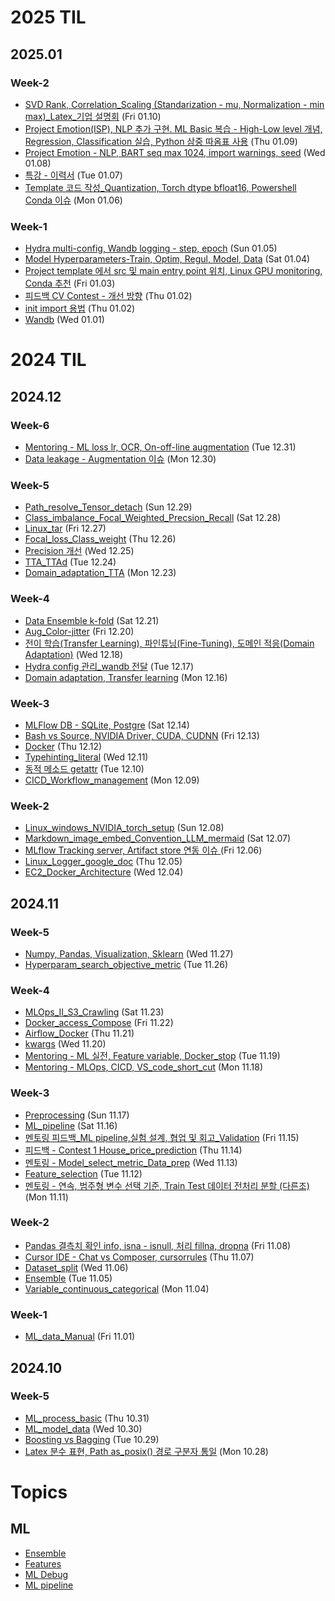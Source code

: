 # 2025 TIL
## 2025.01
### Week-2
- [SVD Rank, Correlation_Scaling (Standarization - mu, Normalization - min max)_Latex_기업 설명회](_Daily/250110_SVD%20Rank%2C%20Correlation_Scaling%20%28Standarization%20-%20mu%2C%20Normalization%20-%20min%20max%29_Latex_%EA%B8%B0%EC%97%85%20%EC%84%A4%EB%AA%85%ED%9A%8C.md) (Fri 01.10)
- [Project Emotion(ISP), NLP 추가 구현. ML Basic 복습 - High-Low level 개념, Regression, Classification 실습, Python 삼중 따옴표 사용](_Daily/250109_Project%20Emotion%28ISP%29%2C%20NLP%20%EC%B6%94%EA%B0%80%20%EA%B5%AC%ED%98%84.%20ML%20Basic%20%EB%B3%B5%EC%8A%B5%20-%20High-Low%20level%20%EA%B0%9C%EB%85%90%2C%20Regression%2C%20Classification%20%EC%8B%A4%EC%8A%B5%2C%20Python%20%EC%82%BC%EC%A4%91%20%EB%94%B0%EC%98%B4%ED%91%9C%20%EC%82%AC%EC%9A%A9.md) (Thu 01.09)
- [ Project Emotion - NLP, BART seq max 1024,  import warnings, seed](_Daily/250108_%20Project%20Emotion%20-%20NLP%2C%20BART%20seq%20max%201024%2C%20%20import%20warnings%2C%20seed.md) (Wed 01.08)
- [특강 - 이력서](_Daily/250107_%ED%8A%B9%EA%B0%95%20-%20%EC%9D%B4%EB%A0%A5%EC%84%9C.md) (Tue 01.07)
- [Template 코드 작성_Quantization, Torch dtype bfloat16, Powershell Conda 이슈](_Daily/250106_Template%20%EC%BD%94%EB%93%9C%20%EC%9E%91%EC%84%B1_Quantization%2C%20Torch%20dtype%20bfloat16%2C%20Powershell%20Conda%20%EC%9D%B4%EC%8A%88.md) (Mon 01.06)

### Week-1
- [Hydra multi-config, Wandb logging - step, epoch](_Daily/250105_Hydra%20multi-config%2C%20Wandb%20logging%20-%20step%2C%20epoch.md) (Sun 01.05)
- [Model Hyperparameters-Train, Optim, Regul, Model, Data](_Daily/250104_Model%20Hyperparameters-Train%2C%20Optim%2C%20Regul%2C%20Model%2C%20Data.md) (Sat 01.04)
- [Project template 에서 src 및 main entry point 위치, Linux GPU monitoring, Conda 추천](_Daily/250103_Project%20template%20%EC%97%90%EC%84%9C%20src%20%EB%B0%8F%20main%20entry%20point%20%EC%9C%84%EC%B9%98%2C%20Linux%20GPU%20monitoring%2C%20Conda%20%EC%B6%94%EC%B2%9C.md) (Fri 01.03)
- [피드백 CV Contest - 개선 방향](_Daily/Mentoring/250102_%ED%94%BC%EB%93%9C%EB%B0%B1%20CV%20Contest%20-%20%EA%B0%9C%EC%84%A0%20%EB%B0%A9%ED%96%A5.md) (Thu 01.02)
- [init import 용법](_Daily/Python/250102_init%20import%20%EC%9A%A9%EB%B2%95.md) (Thu 01.02)
- [Wandb](_Daily/MLOps/250101_Wandb.md) (Wed 01.01)

# 2024 TIL
## 2024.12
### Week-6
- [Mentoring - ML loss lr, OCR, On-off-line augmentation](_Daily/Mentoring/241231_Mentoring%20-%20ML%20loss%20lr%2C%20OCR%2C%20On-off-line%20augmentation.md) (Tue 12.31)
- [Data leakage - Augmentation 이슈](_Daily/241230_Data%20leakage%20-%20Augmentation%20%EC%9D%B4%EC%8A%88.md) (Mon 12.30)

### Week-5
- [Path_resolve_Tensor_detach](_Daily/Python/20241229_Path_resolve_Tensor_detach.md) (Sun 12.29)
- [Class_imbalance_Focal_Weighted_Precsion_Recall](_Daily/241228_Class_imbalance_Focal_Weighted_Precsion_Recall.md) (Sat 12.28)
- [Linux_tar](_Daily/Linux_Git/20241227_Linux_tar.md) (Fri 12.27)
- [Focal_loss_Class_weight](_Daily/241226_Focal_loss_Class_weight.md) (Thu 12.26)
- [Precision 개선](_Daily/241225_Precision%20%EA%B0%9C%EC%84%A0.md) (Wed 12.25)
- [TTA_TTAd](_Daily/241224_TTA_TTAd.md) (Tue 12.24)
- [Domain_adaptation_TTA](_Daily/241223_Domain_adaptation_TTA.md) (Mon 12.23)

### Week-4
- [Data Ensemble k-fold](_Daily/241221_Data%20Ensemble%20k-fold.md) (Sat 12.21)
- [Aug_Color-jitter](_Daily/241220_Aug_Color-jitter.md) (Fri 12.20)
- [전이 학습(Transfer Learning), 파인튜닝(Fine-Tuning), 도메인 적응(Domain Adaptation)](_Daily/241218_%EC%A0%84%EC%9D%B4%20%ED%95%99%EC%8A%B5%28Transfer%20Learning%29%2C%20%ED%8C%8C%EC%9D%B8%ED%8A%9C%EB%8B%9D%28Fine-Tuning%29%2C%20%EB%8F%84%EB%A9%94%EC%9D%B8%20%EC%A0%81%EC%9D%91%28Domain%20Adaptation%29.md) (Wed 12.18)
- [Hydra config 관리_wandb 전달](_Daily/241217_Hydra%20config%20%EA%B4%80%EB%A6%AC_wandb%20%EC%A0%84%EB%8B%AC.md) (Tue 12.17)
- [Domain adaptation, Transfer learning](_Daily/241216_Domain%20adaptation%2C%20Transfer%20learning.md) (Mon 12.16)

### Week-3
- [MLFlow DB - SQLite, Postgre](_Daily/MLOps/241214_MLFlow%20DB%20-%20SQLite%2C%20Postgre.md) (Sat 12.14)
- [Bash vs Source, NVIDIA Driver, CUDA, CUDNN](_Daily/241213_Bash%20vs%20Source%2C%20NVIDIA%20Driver%2C%20CUDA%2C%20CUDNN.md) (Fri 12.13)
- [Docker](_Daily/MLOps/20241212_Docker.md) (Thu 12.12)
- [Typehinting_literal](_Daily/Python/20241211_Typehinting_literal.md) (Wed 12.11)
- [동적 메소드 getattr](_Daily/Python/241210_%EB%8F%99%EC%A0%81%20%EB%A9%94%EC%86%8C%EB%93%9C%20getattr.md) (Tue 12.10)
- [CICD_Workflow_management](_Daily/MLOps/20241209_CICD_Workflow_management.md) (Mon 12.09)

### Week-2
- [Linux_windows_NVIDIA_torch_setup](_Daily/Linux_Git/20241208_Linux_windows_NVIDIA_torch_setup.md) (Sun 12.08)
- [Markdown_image_embed_Convention_LLM_mermaid](_Daily/Python/20241207_Markdown_image_embed_Convention_LLM_mermaid.md) (Sat 12.07)
- [MLflow Tracking server, Artifact store 연동 이슈 ](_Daily/MLOps/241206_MLflow%20Tracking%20server%2C%20Artifact%20store%20%EC%97%B0%EB%8F%99%20%EC%9D%B4%EC%8A%88%20.md) (Fri 12.06)
- [Linux_Logger_google_doc](_Daily/Linux_Git/20241205_Linux_Logger_google_doc.md) (Thu 12.05)
- [EC2_Docker_Architecture](_Daily/MLOps/20241204_EC2_Docker_Architecture.md) (Wed 12.04)

## 2024.11
### Week-5
- [Numpy, Pandas, Visualization, Sklearn](_Daily/241127_Numpy%2C%20Pandas%2C%20Visualization%2C%20Sklearn.md) (Wed 11.27)
- [Hyperparam_search_objective_metric](_Daily/241126_Hyperparam_search_objective_metric.md) (Tue 11.26)

### Week-4
- [MLOps_II_S3_Crawling](_Daily/MLOps/20241123_MLOps_II_S3_Crawling.md) (Sat 11.23)
- [Docker_access_Compose](_Daily/MLOps/20241122_Docker_access_Compose.md) (Fri 11.22)
- [Airflow_Docker](_Daily/MLOps/20241121_Airflow_Docker.md) (Thu 11.21)
- [kwargs](_Daily/Python/20241120_kwargs.md) (Wed 11.20)
- [Mentoring - ML 실전, Feature variable, Docker_stop](_Daily/241119_Mentoring%20-%20ML%20%EC%8B%A4%EC%A0%84%2C%20Feature%20variable%2C%20Docker_stop.md) (Tue 11.19)
- [Mentoring - MLOps, CICD, VS_code_short_cut](_Daily/MLOps/241118_Mentoring%20-%20MLOps%2C%20CICD%2C%20VS_code_short_cut.md) (Mon 11.18)

### Week-3
- [Preprocessing](_Daily/20241117_Preprocessing.md) (Sun 11.17)
- [ML_pipeline](_Daily/20241116_ML_pipeline.md) (Sat 11.16)
- [멘토링 피드백_ML pipeline,실험 설계, 협업 및 회고_Validation](_Daily/Mentoring/241115_%EB%A9%98%ED%86%A0%EB%A7%81%20%ED%94%BC%EB%93%9C%EB%B0%B1_ML%20pipeline%2C%EC%8B%A4%ED%97%98%20%EC%84%A4%EA%B3%84%2C%20%ED%98%91%EC%97%85%20%EB%B0%8F%20%ED%9A%8C%EA%B3%A0_Validation.md) (Fri 11.15)
- [피드백 - Contest 1 House_price_prediction](_Daily/Mentoring/241114_%ED%94%BC%EB%93%9C%EB%B0%B1%20-%20Contest%201%20House_price_prediction.md) (Thu 11.14)
- [멘토링 - Model_select_metric_Data_prep](_Daily/Mentoring/241113_%EB%A9%98%ED%86%A0%EB%A7%81%20-%20Model_select_metric_Data_prep.md) (Wed 11.13)
- [Feature_selection](_Daily/20241112_Feature_selection.md) (Tue 11.12)
- [멘토링 - 연속, 범주형 변수 선택 기준, Train Test 데이터 전처리 분할 (다른조)](_Daily/Mentoring/241111_%EB%A9%98%ED%86%A0%EB%A7%81%20-%20%EC%97%B0%EC%86%8D%2C%20%EB%B2%94%EC%A3%BC%ED%98%95%20%EB%B3%80%EC%88%98%20%EC%84%A0%ED%83%9D%20%EA%B8%B0%EC%A4%80%2C%20Train%20Test%20%EB%8D%B0%EC%9D%B4%ED%84%B0%20%EC%A0%84%EC%B2%98%EB%A6%AC%20%EB%B6%84%ED%95%A0%20%28%EB%8B%A4%EB%A5%B8%EC%A1%B0%29.md) (Mon 11.11)

### Week-2
- [Pandas 결측치 확인 info, isna - isnull, 처리 fillna, dropna](_Daily/241108_Pandas%20%EA%B2%B0%EC%B8%A1%EC%B9%98%20%ED%99%95%EC%9D%B8%20info%2C%20isna%20-%20isnull%2C%20%EC%B2%98%EB%A6%AC%20fillna%2C%20dropna.md) (Fri 11.08)
- [Cursor IDE - Chat vs Composer, cursorrules](_Daily/Python/241107_Cursor%20IDE%20-%20Chat%20vs%20Composer%2C%20cursorrules.md) (Thu 11.07)
- [Dataset_split](_Daily/20241106_Dataset_split.md) (Wed 11.06)
- [Ensemble](_Daily/20241105_Ensemble.md) (Tue 11.05)
- [Variable_continuous_categorical](_Daily/20241104_Variable_continuous_categorical.md) (Mon 11.04)

### Week-1
- [ML_data_Manual](_Daily/20241101_ML_data_Manual.md) (Fri 11.01)

## 2024.10
### Week-5
- [ML_process_basic](_Daily/241031_ML_process_basic.md) (Thu 10.31)
- [ML_model_data](_Daily/241030_ML_model_data.md) (Wed 10.30)
- [Boosting vs Bagging](_Daily/241029_Boosting%20vs%20Bagging.md) (Tue 10.29)
- [Latex 분수 표현, Path as_posix() 경로 구분자 통일](_Daily/Python/241028_Latex%20%EB%B6%84%EC%88%98%20%ED%91%9C%ED%98%84%2C%20Path%20as_posix%28%29%20%EA%B2%BD%EB%A1%9C%20%EA%B5%AC%EB%B6%84%EC%9E%90%20%ED%86%B5%EC%9D%BC.md) (Mon 10.28)


# Topics
## ML
  - [Ensemble](ML/Ensemble.md)
  - [Features](ML/Features.md)
  - [ML Debug](ML/ML%20Debug.md)
  - [ML pipeline](ML/ML%20pipeline.md)
